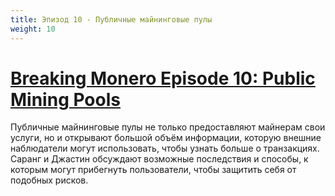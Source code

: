 ```yaml
---
title: Эпизод 10 - Публичные майнинговые пулы
weight: 10
---
```


# [Breaking Monero Episode 10: Public Mining Pools](https://youtu.be/39HSRvuRgAo)

Публичные майнинговые пулы не только предоставляют майнерам свои услуги, но и открывают большой объём информации, которую внешние наблюдатели могут использовать, чтобы узнать больше о транзакциях. Саранг и Джастин обсуждают возможные последствия и способы, к которым могут прибегнуть пользователи, чтобы защитить себя от подобных рисков.
